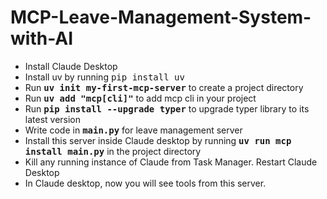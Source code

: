 # MCP-Leave-Management-System-with-AI
- Install Claude Desktop
- Install uv by running <kbd>pip install uv</kbd>
- Run **<kbd>uv init my-first-mcp-server</kbd>** to create a project directory
- Run **<kbd>uv add "mcp[cli]"</kbd>** to add mcp cli in your project
- Run **<kbd>pip install --upgrade typer</kbd>** to upgrade typer library to its latest version
- Write code in **<kbd>main.py</kbd>** for leave management server
- Install this server inside Claude desktop by running **<kbd>uv run mcp install main.py</kbd>** in the project directory
- Kill any running instance of Claude from Task Manager. Restart Claude Desktop
- In Claude desktop, now you will see tools from this server.
